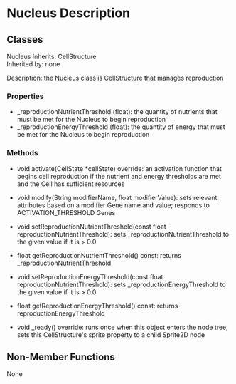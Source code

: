 # Nucleus Description

## Classes

Nucleus
Inherits: CellStructure  
Inherited by: none

Description: the Nucleus class is CellStructure that manages reproduction

### Properties
- _reproductionNutrientThreshold (float): the quantity of nutrients that must be met for the Nucleus to begin reproduction
- _reproductionEnergyThreshold (float): the quantity of energy that must be met for the Nucleus to begin reproduction

### Methods
- void activate(CellState *cellState) override: an activation function that begins cell reproduction if the nutrient and energy thresholds are met and the Cell has sufficient resources
- void modify(String modifierName, float modifierValue): sets relevant attributes based on a modifier Gene name and value; responds to ACTIVATION_THRESHOLD Genes

- void setReproductionNutrientThreshold(const float reproductionNutrientThreshold): sets _reproductionNutrientThreshold to the given value if it is > 0.0
- float getReproductionNutrientThreshold() const: returns _reproductionNutrientThreshold

- void setReproductionEnergyThreshold(const float reproductionNutrientThreshold): sets _reproductionEnergyThreshold to the given value if it is > 0.0
- float getReproductionEnergyThreshold() const: returns reproductionEnergyThreshold

- void _ready() override: runs once when this object enters the node tree; sets this CellStructure's sprite property to a child Sprite2D node

## Non-Member Functions
None
